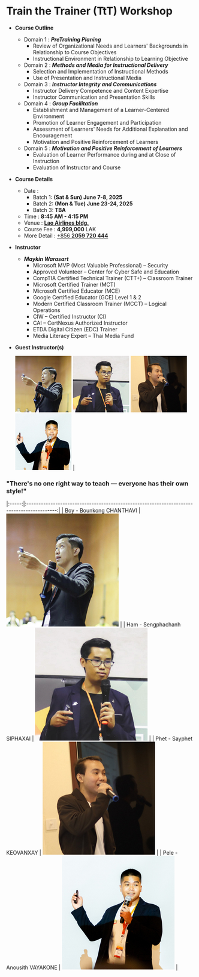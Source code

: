 # Train the Trainer (TtT) Workshop

+ **Course Outline**
	+ Domain 1 : ***PreTraining Planing***
		+ Review of Organizational Needs and Learners' Backgrounds in Relationship to Course Objectives
		+ Instructional Environment in Relationship to Learning Objective
	+ Domain 2 : ***Methods and Media for Instructional Delivery***
		+ Selection and Implementation of Instructional Methods
		+ Use of Presentation and Instructional Media
	+ Domain 3 : ***Instructor Integrity and Communications***
		+ Instructor Delivery Competence and Content Expertise
		+ Instructor Communication and Presentation Skills
	+ Domain 4 : ***Group Facilitation***
		+ Establishment and Management of a Learner-Centered Environment
		+ Promotion of Learner Engagement and Participation
		+ Assessment of Learners' Needs for Additional Explanation and Encouragement
		+ Motivation and Positive Reinforcement of Learners
	+ Domain 5 : ***Motivation and Positive Reinforcement of Learners***
		+ Evaluation of Learner Performance during and at Close of Instruction
		+ Evaluation of Instructor and Course

+ **Course Details**
	+ Date : 
		+ Batch 1: **(Sat & Sun) June 7-8, 2025**
		+ Batch 2: **(Mon & Tue) June 23-24, 2025**
		+ Batch 3: **TBA**
	+ Time : **8:45 AM - 4:15 PM**
	+ Venue : **[Lao Airlines bldg.](https://maps.google.com/maps/dir//Lao+airlines+XJ74%2BG92+Vientiane/@17.9638166,102.605918,21z/data=!4m5!4m4!1m0!1m2!1m1!1s0x312469bdbab2b48f:0x92c0b3ecebaacf1d)**
	+ Course Fee : **4,999,000** LAK
	+ More Detail : [+856 **2059 720 444**](https://api.whatsapp.com/send?phone=8562059720444)

+ **Instructor**
	+ ***Maykin Warasart***
		+ Microsoft MVP (Most Valuable Professional) – Security
		+ Approved Volunteer – Center for Cyber Safe and Education
		+ CompTIA Certified Technical Trainer (CTT+) – Classroom Trainer
		+ Microsoft Certified Trainer (MCT)
		+ Microsoft Certified Educator (MCE)
		+ Google Certified Educator (GCE) Level 1 & 2
		+ Modern Certified Classroom Trainer (MCCT) – Logical Operations
		+ CIW – Certified Instructor (CI)
		+ CAI – CertNexus Authorized Instructor
		+ ETDA Digital Citizen (EDC) Trainer
		+ Media Literacy Expert – Thai Media Fund
+ **Guest Instructor(s)**

	![Boy](TAs/Boy_150.png "Boy @ SysAdmin Day 2023 - Live in Vientiane") ![Ham](TAs/Ham_150.png "Ham @ SysAdmin Day 2023 - Live in Vientiane") ![Sayphet](TAs/Sayphet_150.png "Sayphet @ SysAdmin Day 2024 - Live in4Vientiane") ![Pele](TAs/Pele_150.jpg "Pele @ LANOG 2.0")                                   |

	
### "There's no one right way to teach — everyone has their own style!"






















|:-----:|:------------------------------------------------------------------------------------------:|
| Boy - Bounkong CHANTHAVI    |  ![Boy](TAs/Boy.png "SysAdmin Day 2023 - Live in Vientiane")         |
| Ham - Sengphachanh SIPHAXAI |  ![Ham](TAs/Ham.png "SysAdmin Day 2023 - Live in Vientiane")         |
| Phet - Sayphet KEOVANXAY    |  ![Sayphet](TAs/Sayphet.png "SysAdmin Day 2024 - Live in4Vientiane") |
| Pele - Anousith VAYAKONE    |  ![Pele](TAs/Pele.jpg "LANOG 2.0")                                   |